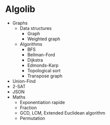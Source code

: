 # Algolib

- Graphs
    - Data structures
        - Graph
        - Weighted graph
    - Algorithms
        - BFS
        - Bellman-Ford
        - Dijkstra
        - Edmonds-Karp
        - Topological sort
        - Transpose graph
- Union-Find
- 2-SAT
- JSON
- Maths
    - Exponentiation rapide
    - Fraction
    - GCD, LCM, Extended Euclidean algorithm
    - Permutation
